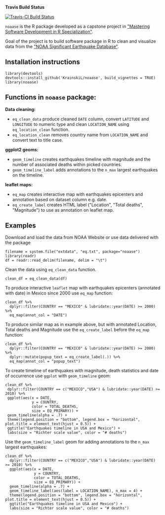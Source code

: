 **Travis Build Status**

[![Travis-CI Build Status](https://travis-ci.org/KrainskiL/noaase.svg?branch=master)](https://travis-ci.org/KrainskiL/noaase)

`noaase` is the R package developed as a capstone project in
["Mastering Software Development in R Specialization"](https://www.coursera.org/specializations/r).

Goal of the project is to build software package in R to clean and visualize data from the ["NOAA Significant Earthquake Database"](https://www.ngdc.noaa.gov/nndc/struts/form?t=101650&s=1&d=1).

## Installation instructions

```{r, eval=FALSE}
library(devtools)
devtools::install_github('KrainskiL/noaase', build_vignettes = TRUE)
library(noaase)
```

## Functions in `noaase` package:

**Data cleaning:**

* `eq_clean_data` produce cleaned `DATE` column, convert `LATITUDE` and `LONGITUDE` to numeric type and clean `LOCATION_NAME` using `eq_location_clean` function.
* `eq_location_clean` removes country name from `LOCATION_NAME` and convert text to title case.

**ggplot2 geoms:**

* `geom_timeline` creates earthquakes timeline with magnitude and the number of associated deaths within picked countries.
* `geom_timeline_label` adds annotations to the `n_max` largest earthquakes on the timeline.

**leaflet maps:**

* `eq_map` creates interactive map with earthquakes epicenters and annotation based on dataset column e.g. date.
* `eq_create_label` creates HTML label ("Location", "Total deaths", "Magnitude") to use as annotation on leaflet map.

## Examples

Download and load the data from NOAA Website or use data delivered with the package

```{r eval = FALSE}
filename = system.file("extdata", "eq.txt", package="noaase")
library(readr)
df = readr::read_delim(filename, delim = "\t")
```

Clean the data using `eq_clean_data` function.

```{r eval = FALSE}
clean_df = eq_clean_data(df)
```

To produce interactive `leaflet` map with earthquakes epicenters (annotated with date) in Mexico since 2000 use `eq_map` function:

```{r eval = FALSE}
clean_df %>%
  dplyr::filter(COUNTRY == "MEXICO" & lubridate::year(DATE) >= 2000) %>%
  eq_map(annot_col = "DATE")
```

To produce similar map as in example above, but with annotated Location, Total deaths and Magnitude use the `eq_create_label` before the `eq_map` function:

```{r eval = FALSE}
clean_df %>%
  dplyr::filter(COUNTRY == "MEXICO" & lubridate::year(DATE) >= 2000) %>%
  dplyr::mutate(popup_text = eq_create_label(.)) %>%
  eq_map(annot_col = "popup_text")
```

To create timeline of earthquakes with magnitude, death statistics and date of occurrence use `ggplot` with `geom_timeline` geom:

```{r eval = FALSE}
clean_df %>%
 dplyr::filter(COUNTRY == c("MEXICO","USA") & lubridate::year(DATE) >= 2010) %>%
 ggplot(aes(x = DATE,
            y = COUNTRY,
            color = TOTAL_DEATHS,
            size = EQ_PRIMARY)) +
 geom_timeline(alpha = .7) +
 theme(legend.position = "bottom", legend.box = "horizontal", plot.title = element_text(hjust = 0.5)) +
 ggtitle("Earthquakes timeline in USA and Mexico") +
 labs(size = "Richter scale value", color = "# deaths")
```

Use the `geom_timeline_label` geom for adding annotations to the `n_max` largest earthquakes:

```{r eval = FALSE}
clean_df %>%
  dplyr::filter(COUNTRY == c("MEXICO","USA") & lubridate::year(DATE) >= 2010) %>%
  ggplot(aes(x = DATE,
             y = COUNTRY,
             color = TOTAL_DEATHS,
             size = EQ_PRIMARY)) +
  geom_timeline(alpha = .7) +
  geom_timeline_label(aes(label = LOCATION_NAME), n_max = 4) +
  theme(legend.position = "bottom", legend.box = "horizontal", plot.title = element_text(hjust = 0.5)) +
  ggtitle("Earthquakes timeline in USA and Mexico") +
  labs(size = "Richter scale value", color = "# deaths")
```

